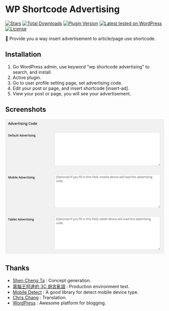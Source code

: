 # WP Shortcode Advertising
[![Stars](https://img.shields.io/wordpress/plugin/r/wp-shortcode-advertising.svg?style=flat-square)](http://wordpress.org/plugins/wp-shortcode-advertising/)
[![Total Downloads](https://img.shields.io/wordpress/plugin/dt/wp-shortcode-advertising.svg?style=flat-square)](http://wordpress.org/plugins/wp-shortcode-advertising/)
[![Plugin Version](https://img.shields.io/wordpress/plugin/v/wp-shortcode-advertising.svg?style=flat-square)](https://wordpress.org/plugins/wp-shortcode-advertising/)
[![Latest tested on WordPress](https://img.shields.io/wordpress/v/wp-shortcode-advertising.svg?style=flat-square)](https://wordpress.org/plugins/wp-shortcode-advertising/)
[![License](https://img.shields.io/packagist/l/rilwis/wp-shortcode-advertising.svg?style=flat-square)](https://wordpress.org/plugins/wp-shortcode-advertising/)

📲 Provide you a way insert advertisement to article/page use shortcode.

## Installation
1. Go WordPress admin, use keyword "wp shortcode advertising" to search, and install.
1. Active plugin.
1. Go to user profile setting page, set advertising code.
1. Edit your post or page, and insert shortcode [insert-ad].
1. View your post or page, you will see your advertisement.

## Screenshots

![Settings](assets/option-page-screenshot.png)

## Thanks

* [Shen Cheng Ta](https://www.facebook.com/kocpc) : Concept generation.
* [電腦王阿達的 3C 胡言亂語](https://www.kocpc.com.tw) : Production environment test.
* [Mobile Detect](http://mobiledetect.net/) : A good library for detect mobile device type.
* [Chris Chang](https://github.com/chris1004tw) : Translation.
* [WordPress](https://wordpress.com) : Awesome platform for blogging.